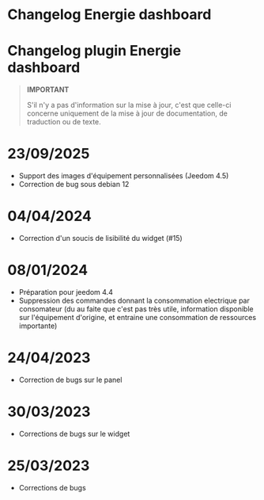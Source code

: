 # Changelog Energie dashboard

# Changelog plugin Energie dashboard

>**IMPORTANT**
>
>S'il n'y a pas d'information sur la mise à jour, c'est que celle-ci concerne uniquement de la mise à jour de documentation, de traduction ou de texte.

# 23/09/2025

- Support des images d'équipement personnalisées (Jeedom 4.5)
- Correction de bug sous debian 12

# 04/04/2024

- Correction d'un soucis de lisibilité du widget (#15)

# 08/01/2024

- Préparation pour jeedom 4.4
- Suppression des commandes donnant la consommation electrique par consomateur (du au faite que c'est pas très utile, information disponible sur l'équipement d'origine, et entraine une consommation de ressources importante)

# 24/04/2023

- Correction de bugs sur le panel

# 30/03/2023

- Corrections de bugs sur le widget

# 25/03/2023

- Corrections de bugs
